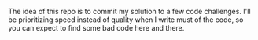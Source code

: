 

The idea of this repo is to commit my solution to a few code challenges. I'll be prioritizing speed instead of quality when I write must of the code, so you can expect to find some bad code here and there.
